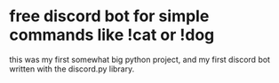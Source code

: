 # free discord bot for simple commands like !cat or !dog

this was my first somewhat big python project, and my first discord bot written with the discord.py library.
